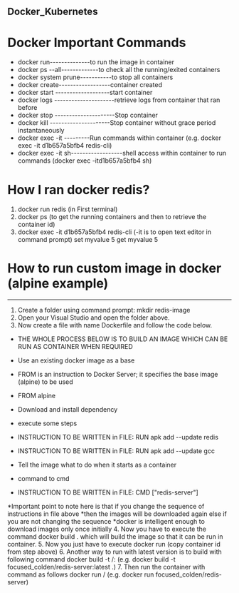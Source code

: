 ## Docker_Kubernetes

# Docker Important Commands
* docker run--------------to run the image in container
* docker ps --all-------------to check all the running/exited containers
* docker system prune-----------to stop all containers
* docker create------------------container created
* docker start <id>-------------------start container
* docker logs <id>---------------------retrieve logs from container that ran before
* docker stop <id>---------------------Stop container
* docker kill <id>---------------------Stop container without grace period instantaneously
* docker exec -it <id> <command>---------Run commands within container (e.g. docker exec -it d1b657a5bfb4 redis-cli)
* docker exec -it <id> sh------------------shell access within container to run commands (docker exec -itd1b657a5bfb4 sh)


# How I ran docker redis?
1. docker run redis (in First terminal)
2. docker ps (to get the running containers and then to retrieve the container id)
3. docker exec -it d1b657a5bfb4 redis-cli (-it is to open text editor in command prompt)
   set myvalue 5
   get myvalue 5


# How to run custom image in docker (alpine example)
---------------------------------------------------
1. Create a folder using command prompt: mkdir redis-image
2. Open your Visual Studio and open the folder above.
3. Now create a file with name Dockerfile and follow the code below.

* THE WHOLE PROCESS BELOW IS TO BUILD AN IMAGE WHICH CAN BE RUN AS CONTAINER WHEN REQUIRED
* Use an existing docker image as a base
* FROM is an instruction to Docker Server; it specifies the base image (alpine) to be used
* FROM alpine

* Download and install dependency
* execute some steps
* INSTRUCTION TO BE WRITTEN in FILE: RUN apk add --update redis
* INSTRUCTION TO BE WRITTEN in FILE: RUN apk add --update gcc
* Tell the image what to do when it starts as a container
* command to cmd
* INSTRUCTION TO BE WRITTEN in FILE: CMD ["redis-server"]

*Important point to note here is that if you change the sequence of instructions in file above
*then the images will be downloaded again else if you are not changing the sequence
*docker is intelligent enough to download images only once initially
4. Now you have to execute the command docker build . which will build the image so that it can be run in container.
5. Now you just have to execute docker run <container-id>(copy container id from step above)
6. Another way to run with latest version is to build with following command docker build -t <container-name>/<temporary-image-name>:<version>
   (e.g. docker build -t focused_colden/redis-server:latest .)
7. Then run the container with command as follows docker run <container-name>/<temporary-image-name> (e.g. docker run focused_colden/redis-server)

